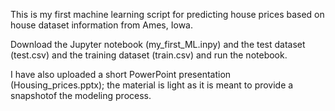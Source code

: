 This is my first machine learning script for predicting house prices based on house dataset information from Ames, Iowa. 

Download the Jupyter notebook (my_first_ML.inpy) and the test dataset (test.csv) and the training dataset (train.csv) and run the notebook.

I have also uploaded a short PowerPoint presentation (Housing_prices.pptx); the material is light as it is meant to provide a snapshotof the modeling process.
